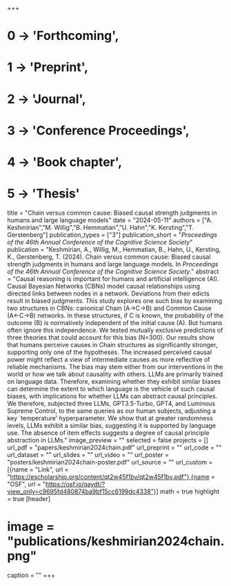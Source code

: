 +++
# 0 -> 'Forthcoming',
# 1 -> 'Preprint',
# 2 -> 'Journal',
# 3 -> 'Conference Proceedings',
# 4 -> 'Book chapter',
# 5 -> 'Thesis'

title = "Chain versus common cause: Biased causal strength judgments in humans and large language models"
date = "2024-05-11"
authors = ["A. Keshmirian","M. Willig","B. Hemmatian","U. Hahn","K. Kersting","T. Gerstenberg"]
publication_types = ["3"]
publication_short = "_Proceedings of the 46th Annual Conference of the Cognitive Science Society_"
publication = "Keshmirian, A., Willig, M., Hemmatian, B., Hahn, U., Kersting, K., Gerstenberg, T. (2024). Chain versus common cause: Biased causal strength judgments in humans and large language models. In _Proceedings of the 46th Annual Conference of the Cognitive Science Society_."
abstract = "Causal reasoning is important for humans and artificial intelligence (AI). Causal Bayesian Networks (CBNs) model causal relationships using directed links between nodes in a network. Deviations from their edicts result in biased judgments. This study explores one such bias by examining two structures in CBNs: canonical Chain (A→C→B) and Common Cause (A←C→B) networks. In these structures, if C is known, the probability of the outcome (B) is normatively independent of the initial cause (A). But humans often ignore this independence. We tested mutually exclusive predictions of three theories that could account for this bias (N=300). Our results show that humans perceive causes in Chain structures as significantly stronger, supporting only one of the hypotheses. The increased perceived causal power might reflect a view of intermediate causes as more reflective of reliable mechanisms. The bias may stem either from our interventions in the world or how we talk about causality with others. LLMs are primarily trained on language data. Therefore, examining whether they exhibit similar biases can determine the extent to which language is the vehicle of such causal biases, with implications for whether LLMs can abstract causal principles. We therefore, subjected three LLMs, GPT3.5-Turbo, GPT4, and Luminous Supreme Control, to the same queries as our human subjects, adjusting a key `temperature' hyperparameter. We show that at greater randomness levels, LLMs exhibit a similar bias, suggesting it is supported by language use. The absence of item effects suggests a degree of causal principle abstraction in LLMs."
image_preview = ""
selected = false
projects = []
url_pdf = "papers/keshmirian2024chain.pdf"
url_preprint = ""
url_code = ""
url_dataset = ""
url_slides = ""
url_video = ""
url_poster = "posters/keshmirian2024chain-poster.pdf"
url_source = ""
url_custom = [{name = "Link", url = "https://escholarship.org/content/qt2w45f1bv/qt2w45f1bv.pdf"},{name = "OSF", url = "https://osf.io/qaydt/?view_only=c9695fd480874ba9bf15cc6199dc4338"}]
math = true
highlight = true
[header]
# image = "publications/keshmirian2024chain.png"
caption = ""
+++